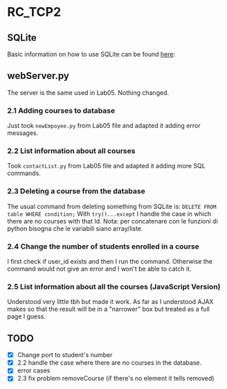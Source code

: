# RC_TCP2

## SQLite
Basic information on how to use SQLite can be found [here](https://www.sqlite.org/cli.html):

## webServer.py
The server is the same used in Lab05. Nothing changed.

### 2.1 Adding courses to database
Just took `newEmpoyee.py` from Lab05 file and adapted it adding error messages. 

### 2.2 List information about all courses
Took `contactList.py` from Lab05 file and adapted it adding more SQL commands.


### 2.3 Deleting a course from the database
The usual command from deleting something from SQLite is:
`DELETE FROM table WHERE condition;`
With `try()...except` I handle the case in which there are no courses with that Id.
Nota: per concatenare con le funzioni di python bisogna che le variabili siano array/liste.

### 2.4 Change the number of students enrolled in a course
I first check if user_id exists and then I run the command. Otherwise the command would not give an error and I won't be able to catch it.

### 2.5 List information about all the courses (JavaScript Version)
Understood very little tbh but made it work.
As far as I understood AJAX makes so that the result will be in a "narrower" box but treated as a full page I guess.

## TODO
- [x] Change port to student's number
- [x] 2.2 handle the case where there are no courses in the database.
- [x] error cases
- [x] 2.3 fix problem removeCourse (if there's no element it tells removed)